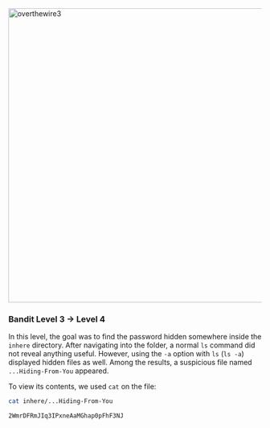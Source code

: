 <img width="816" height="584" alt="overthewire3" src="https://github.com/user-attachments/assets/c3960893-fb4f-4e0e-ba6b-083a23e62ffb" />

### Bandit Level 3 → Level 4

In this level, the goal was to find the password hidden somewhere inside the `inhere` directory. After navigating into the folder, a normal `ls` command did not reveal anything useful. However, using the `-a` option with `ls` (`ls -a`) displayed hidden files as well. Among the results, a suspicious file named `...Hiding-From-You` appeared.  

To view its contents, we used `cat` on the file:  
```bash
cat inhere/...Hiding-From-You

2WmrDFRmJIq3IPxneAaMGhap0pFhF3NJ

